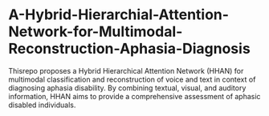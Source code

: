 # A-Hybrid-Hierarchial-Attention-Network-for-Multimodal-Reconstruction-Aphasia-Diagnosis
Thisrepo proposes a Hybrid Hierarchical Attention Network (HHAN) for multimodal classification and reconstruction of voice and text in context of diagnosing aphasia disability. By combining textual, visual, and auditory information,  HHAN aims to provide a comprehensive assessment of aphasic disabled individuals.  
